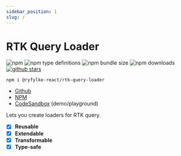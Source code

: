 ```yaml
---
sidebar_position: 1
slug: /
---
```


# RTK Query Loader

![npm](https://img.shields.io/npm/v/@ryfylke-react/rtk-query-loader?color=gray&style=flat-square)
![npm type definitions](https://img.shields.io/npm/types/@ryfylke-react/rtk-query-loader?color=gray&label=%20&logoColor=gray)
![npm bundle size](https://img.shields.io/bundlephobia/min/@ryfylke-react/rtk-query-loader@latest?style=flat-square)
![npm downloads](https://img.shields.io/npm/dm/@ryfylke-react/rtk-query-loader)
[![github stars](https://img.shields.io/github/stars/ryfylke-react-as/rtk-query-loader?style=social)](https://github.com/ryfylke-react-as/rtk-query-loader)

```shell
npm i @ryfylke-react/rtk-query-loader
```

- [Github](https://github.com/ryfylke-react-as/rtk-query-loader)
- [NPM](https://www.npmjs.com/package/@ryfylke-react/rtk-query-loader)
- [CodeSandbox](https://codesandbox.io/s/rtk-query-loader-demo-42tubp) (demo/playground)

Lets you create loaders for RTK query.

- [x] **Reusable**
- [x] **Extendable**
- [x] **Transformable**
- [x] **Type-safe**
